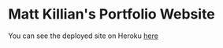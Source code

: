 # Matt Killian's Portfolio Website

You can see the deployed site on Heroku [here](https://mattkillian.herokuapp.com/)
